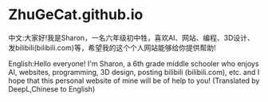 # ZhuGeCat.github.io


中文:大家好!我是Sharon，一名六年级初中牲，喜欢AI、网站、编程、3D设计、发bilibili(bilibili.com)等，希望我的这个个人网站能够给你提供帮助!


English:Hello everyone! I'm Sharon, a 6th grade middle schooler who enjoys AI, websites, programming, 3D design, posting bilibili (bilibili.com), etc. and I hope that this personal website of mine will be of help to you!
(Translated by DeepL,Chinese to English)
